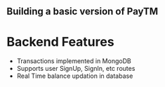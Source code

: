 ## Building a basic version of PayTM

# Backend Features

- Transactions implemented in MongoDB
- Supports user SignUp, SignIn, etc routes
- Real Time balance updation in database
